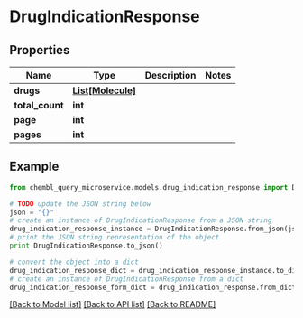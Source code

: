 # DrugIndicationResponse


## Properties

Name | Type | Description | Notes
------------ | ------------- | ------------- | -------------
**drugs** | [**List[Molecule]**](Molecule.md) |  | 
**total_count** | **int** |  | 
**page** | **int** |  | 
**pages** | **int** |  | 

## Example

```python
from chembl_query_microservice.models.drug_indication_response import DrugIndicationResponse

# TODO update the JSON string below
json = "{}"
# create an instance of DrugIndicationResponse from a JSON string
drug_indication_response_instance = DrugIndicationResponse.from_json(json)
# print the JSON string representation of the object
print DrugIndicationResponse.to_json()

# convert the object into a dict
drug_indication_response_dict = drug_indication_response_instance.to_dict()
# create an instance of DrugIndicationResponse from a dict
drug_indication_response_form_dict = drug_indication_response.from_dict(drug_indication_response_dict)
```
[[Back to Model list]](../README.md#documentation-for-models) [[Back to API list]](../README.md#documentation-for-api-endpoints) [[Back to README]](../README.md)


